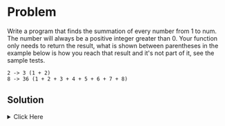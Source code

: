 # Problem

Write a program that finds the summation of every number from 1 to num. The number will always be a positive integer greater than 0. Your function only needs to return the result, what is shown between parentheses in the example below is how you reach that result and it's not part of it, see the sample tests.

```
2 -> 3 (1 + 2)
8 -> 36 (1 + 2 + 3 + 4 + 5 + 6 + 7 + 8)
```


## Solution

<details>
	<Summary> Click Here </summary>

```cpp


#include <vector>
#include <iostream>
#include <algorithm>
#include <string>

using namespace std;

int summation(int num){

  int result{};

 for (int i = 1; i <= num; i++) {
        result += i;  
    }

  return result;

  //Math Solution
  return num * (num + 1) / 2;

}

</details>